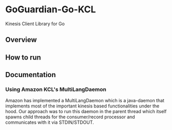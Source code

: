 # GoGuardian-Go-KCL
Kinesis Client Library for Go

## Overview

## How to run

## Documentation

### Using Amazon KCL's MultiLangDaemon
Amazon has implemented a MultiLangDaemon which is a java-daemon that implements most of the important kinesis based functionalities under the hood. Our approach was to run this daemon in the parent thread which itself spawns child threads for the consumer/record processor and communicates with it via STDIN/STDOUT.
